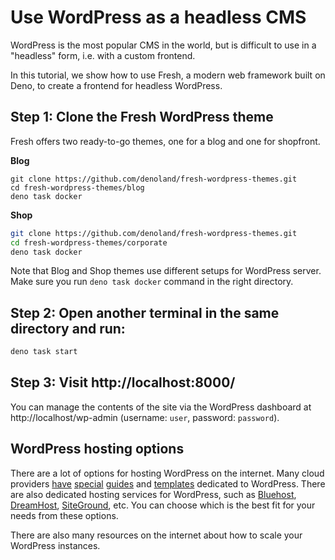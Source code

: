 # Use WordPress as a headless CMS

WordPress is the most popular CMS in the world, but is difficult to use in a
"headless" form, i.e. with a custom frontend.

In this tutorial, we show how to use Fresh, a modern web framework built on
Deno, to create a frontend for headless WordPress.

## **Step 1:** Clone the Fresh WordPress theme

Fresh offers two ready-to-go themes, one for a blog and one for shopfront.

**Blog**

```console
git clone https://github.com/denoland/fresh-wordpress-themes.git
cd fresh-wordpress-themes/blog
deno task docker
```

**Shop**

```sh
git clone https://github.com/denoland/fresh-wordpress-themes.git
cd fresh-wordpress-themes/corporate
deno task docker
```

Note that Blog and Shop themes use different setups for WordPress server. Make
sure you run `deno task docker` command in the right directory.

## **Step 2:** Open another terminal in the same directory and run:

```sh
deno task start
```

## **Step 3:** Visit http://localhost:8000/

You can manage the contents of the site via the WordPress dashboard at
http://localhost/wp-admin (username: `user`, password: `password`).

## WordPress hosting options

There are a lot of options for hosting WordPress on the internet. Many cloud
providers
[have](https://aws.amazon.com/getting-sstarted/hands-on/launch-a-wordpress-website/)
[special](https://cloud.google.com/wordpress)
[guides](https://learn.microsoft.com/en-us/azure/app-service/quickstart-wordpress)
and
[templates](https://console.cloud.google.com/marketplace/product/click-to-deploy-images/wordpress)
dedicated to WordPress. There are also dedicated hosting services for WordPress,
such as [Bluehost](https://www.bluehost.com/),
[DreamHost](https://www.dreamhost.com/),
[SiteGround](https://www.siteground.com/), etc. You can choose which is the best
fit for your needs from these options.

There are also many resources on the internet about how to scale your WordPress
instances.
